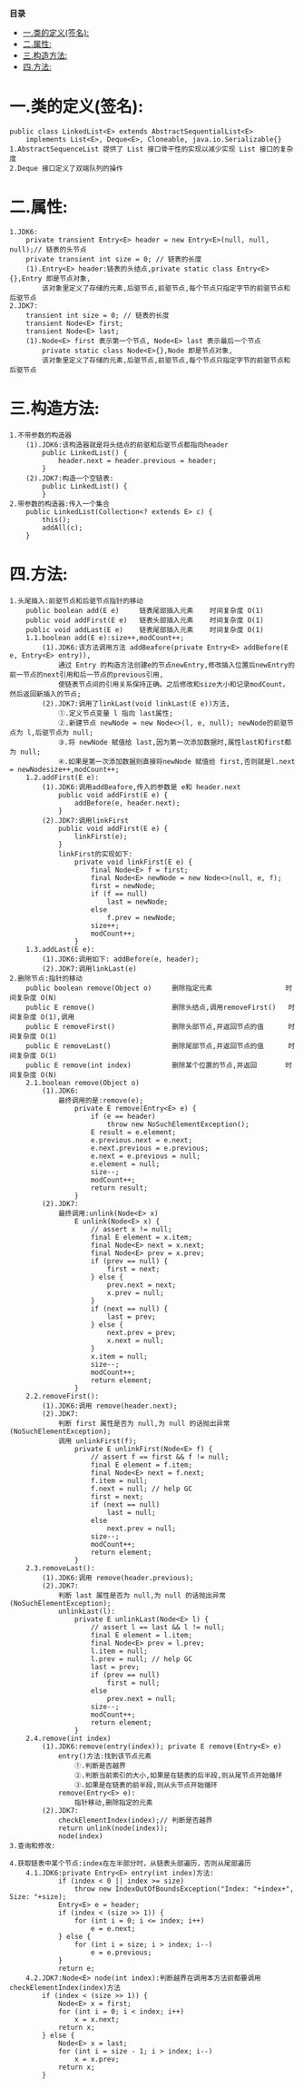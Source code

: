 <!-- START doctoc generated TOC please keep comment here to allow auto update -->
<!-- DON'T EDIT THIS SECTION, INSTEAD RE-RUN doctoc TO UPDATE -->
**目录**

- [一.类的定义(签名):](#%E4%B8%80%E7%B1%BB%E7%9A%84%E5%AE%9A%E4%B9%89%E7%AD%BE%E5%90%8D)
- [二.属性:](#%E4%BA%8C%E5%B1%9E%E6%80%A7)
- [三.构造方法:](#%E4%B8%89%E6%9E%84%E9%80%A0%E6%96%B9%E6%B3%95)
- [四.方法:](#%E5%9B%9B%E6%96%B9%E6%B3%95)

<!-- END doctoc generated TOC please keep comment here to allow auto update -->


# 一.类的定义(签名):
	public class LinkedList<E> extends AbstractSequentialList<E> 
		implements List<E>, Deque<E>, Cloneable, java.io.Serializable{}
	1.AbstractSequenceList 提供了 List 接口骨干性的实现以减少实现 List 接口的复杂度
	2.Deque 接口定义了双端队列的操作

# 二.属性:
    1.JDK6:
        private transient Entry<E> header = new Entry<E>(null, null, null);// 链表的头节点
        private transient int size = 0; // 链表的长度
        (1).Entry<E> header:链表的头结点,private static class Entry<E>{},Entry 即是节点对象,
            该对象里定义了存储的元素,后驱节点,前驱节点,每个节点只指定字节的前驱节点和后驱节点
    2.JDK7:
        transient int size = 0; // 链表的长度
        transient Node<E> first;
        transient Node<E> last;
        (1).Node<E> first 表示第一个节点, Node<E> last 表示最后一个节点
            private static class Node<E>{},Node 即是节点对象,
            该对象里定义了存储的元素,后驱节点,前驱节点,每个节点只指定字节的前驱节点和后驱节点
# 三.构造方法:
    1.不带参数的构造器
        (1).JDK6:该构造器就是将头结点的前驱和后驱节点都指向header
            public LinkedList() {
                header.next = header.previous = header;
            } 
        (2).JDK7:构造一个空链表:
            public LinkedList() {
            }
    2.带参数的构造器:传入一个集合
        public LinkedList(Collection<? extends E> c) {
            this();
            addAll(c);
        }
# 四.方法:
    1.头尾插入:前驱节点和后驱节点指针的移动
        public boolean add(E e)		链表尾部插入元素	时间复杂度 O(1)
        public void addFirst(E e)	链表头部插入元素	时间复杂度 O(1)
        public void addLast(E e)	链表尾部插入元素	时间复杂度 O(1)
        1.1.boolean add(E e):size++,modCount++;
            (1).JDK6:该方法调用方法 addBeafore(private Entry<E> addBefore(E e, Entry<E> entry)),
                通过 Entry 的构造方法创建e的节点newEntry,修改插入位置后newEntry的前一节点的next引用和后一节点的previous引用,
                使链表节点间的引用关系保持正确。之后修改和size大小和记录modCount，然后返回新插入的节点;
            (2).JDK7:调用了linkLast(void linkLast(E e))方法,
                ①.定义节点变量 l 指向 last属性;
                ②.新建节点 newNode = new Node<>(l, e, null); newNode的前驱节点为 l,后驱节点为 null;
                ③.将 newNode 赋值给 last,因为第一次添加数据时,属性last和first都为 null;
                ④.如果是第一次添加数据则直接将newNode 赋值给 first,否则就是l.next = newNodesize++,modCount++;
        1.2.addFirst(E e):
            (1).JDK6:调用addBeafore,传入的参数是 e和 header.next
                public void addFirst(E e) {
                    addBefore(e, header.next);
                }
            (2).JDK7:调用linkFirst
                public void addFirst(E e) {
                    linkFirst(e);
                }
                linkFirst的实现如下:
                    private void linkFirst(E e) {
                        final Node<E> f = first;
                        final Node<E> newNode = new Node<>(null, e, f);
                        first = newNode;
                        if (f == null)
                            last = newNode;
                        else
                            f.prev = newNode;
                        size++;
                        modCount++;
                    }
        1.3.addLast(E e):
            (1).JDK6:调用如下: addBefore(e, header);
            (2).JDK7:调用linkLast(e)
    2.删除节点:指针的移动
        public boolean remove(Object o)		删除指定元素					时间复杂度 O(N)
        public E remove()					删除头结点,调用removeFirst()	时间复杂度 O(1),调用
        public E removeFirst()				删除头部节点,并返回节点的值		时间复杂度 O(1)
        public E removeLast()				删除尾部节点,并返回节点的值		时间复杂度 O(1)
        public E remove(int index)			删除某个位置的节点,并返回 		时间复杂度 O(N)
        2.1.boolean remove(Object o)
            (1).JDK6:
                最终调用的是:remove(e);
                    private E remove(Entry<E> e) {
                        if (e == header)
                            throw new NoSuchElementException();
                        E result = e.element;
                        e.previous.next = e.next;
                        e.next.previous = e.previous;
                        e.next = e.previous = null;
                        e.element = null;
                        size--;
                        modCount++;
                        return result;
                    }
            (2).JDK7:
                最终调用:unlink(Node<E> x)
                    E unlink(Node<E> x) {
                        // assert x != null;
                        final E element = x.item;
                        final Node<E> next = x.next;
                        final Node<E> prev = x.prev;
                        if (prev == null) {
                            first = next;
                        } else {
                            prev.next = next;
                            x.prev = null;
                        }
                        if (next == null) {
                            last = prev;
                        } else {
                            next.prev = prev;
                            x.next = null;
                        }
                        x.item = null;
                        size--;
                        modCount++;
                        return element;
                    }
        2.2.removeFirst():
            (1).JDK6:调用 remove(header.next);
            (2).JDK7:
                判断 first 属性是否为 null,为 null 的话抛出异常(NoSuchElementException);
                调用 unlinkFirst(f);
                    private E unlinkFirst(Node<E> f) {
                        // assert f == first && f != null;
                        final E element = f.item;
                        final Node<E> next = f.next;
                        f.item = null;
                        f.next = null; // help GC
                        first = next;
                        if (next == null)
                            last = null;
                        else
                            next.prev = null;
                        size--;
                        modCount++;
                        return element;
                    }
        2.3.removeLast():
            (1).JDK6:调用 remove(header.previous);
            (2).JDK7:
                判断 last 属性是否为 null,为 null 的话抛出异常(NoSuchElementException);
                unlinkLast(l):
                    private E unlinkLast(Node<E> l) {
                        // assert l == last && l != null;
                        final E element = l.item;
                        final Node<E> prev = l.prev;
                        l.item = null;
                        l.prev = null; // help GC
                        last = prev;
                        if (prev == null)
                            first = null;
                        else
                            prev.next = null;
                        size--;
                        modCount++;
                        return element;
                    }
        2.4.remove(int index)
            (1).JDK6:remove(entry(index)); private E remove(Entry<E> e)			
                entry()方法:找到该节点元素
                    ①.判断是否越界
                    ②.判断当前索引的大小,如果是在链表的后半段,则从尾节点开始循环
                    ③.如果是在链表的前半段,则从头节点开始循环
                remove(Entry<E> e):
                    指针移动,删除指定的元素
            (2).JDK7:
                checkElementIndex(index);// 判断是否越界
                return unlink(node(index));
                node(index)
    3.查询和修改:

    4.获取链表中某个节点:index在左半部分时，从链表头部遍历，否则从尾部遍历
        4.1.JDK6:private Entry<E> entry(int index)方法:
                if (index < 0 || index >= size)
                    throw new IndexOutOfBoundsException("Index: "+index+", Size: "+size);
                Entry<E> e = header;
                if (index < (size >> 1)) {
                    for (int i = 0; i <= index; i++)
                        e = e.next;
                } else {
                    for (int i = size; i > index; i--)
                        e = e.previous;
                }
                return e;
        4.2.JDK7:Node<E> node(int index):判断越界在调用本方法前都要调用 checkElementIndex(index)方法
            if (index < (size >> 1)) {
                Node<E> x = first;
                for (int i = 0; i < index; i++)
                    x = x.next;
                return x;
            } else {
                Node<E> x = last;
                for (int i = size - 1; i > index; i--)
                    x = x.prev;
                return x;
            }

